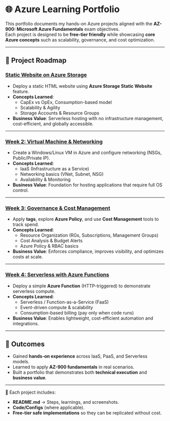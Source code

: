 # 🌐 Azure Learning Portfolio

This portfolio documents my hands-on Azure projects aligned with the **AZ-900: Microsoft Azure Fundamentals** exam objectives.  
Each project is designed to be **free-tier friendly** while showcasing **core Azure concepts** such as scalability, governance, and cost optimization.  

---

## 📑 Project Roadmap

### [Static Website on Azure Storage](./static-website-azure-storage/)
- Deploy a static HTML website using **Azure Storage Static Website** feature.  
- **Concepts Learned**:  
  - CapEx vs OpEx, Consumption-based model  
  - Scalability & Agility  
  - Storage Accounts & Resource Groups  
- **Business Value**: Serverless hosting with no infrastructure management, cost-efficient, and globally accessible.

---

### [Week 2: Virtual Machine & Networking](week2-vm-networking/README.md)
- Create a Windows/Linux VM in Azure and configure networking (NSGs, Public/Private IP).  
- **Concepts Learned**:  
  - IaaS (Infrastructure as a Service)  
  - Networking basics (VNet, Subnet, NSG)  
  - Availability & Monitoring  
- **Business Value**: Foundation for hosting applications that require full OS control.

---

### [Week 3: Governance & Cost Management](week3-governance-costs/README.md)
- Apply **tags**, explore **Azure Policy**, and use **Cost Management** tools to track spend.  
- **Concepts Learned**:  
  - Resource Organization (RGs, Subscriptions, Management Groups)  
  - Cost Analysis & Budget Alerts  
  - Azure Policy & RBAC basics  
- **Business Value**: Enforces compliance, improves visibility, and optimizes costs at scale.

---

### [Week 4: Serverless with Azure Functions](week4-serverless/README.md)
- Deploy a simple **Azure Function** (HTTP-triggered) to demonstrate serverless compute.  
- **Concepts Learned**:  
  - Serverless / Function-as-a-Service (FaaS)  
  - Event-driven compute & scalability  
  - Consumption-based billing (pay only when code runs)  
- **Business Value**: Enables lightweight, cost-efficient automation and integrations.

---

## 🎯 Outcomes
- Gained **hands-on experience** across IaaS, PaaS, and Serverless models.  
- Learned to apply **AZ-900 fundamentals** in real scenarios.  
- Built a portfolio that demonstrates both **technical execution** and **business value**.  

---

📌 Each project includes:
- **README.md** → Steps, learnings, and screenshots.  
- **Code/Configs** (where applicable).  
- **Free-tier safe implementations** so they can be replicated without cost.
